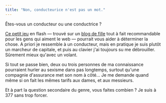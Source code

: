 ```yaml
---
title: "Non, conducteurice n'est pas un mot."
---
```


Êtes-vous un conducteur ou une conductrice ?

[Ce petit jeu](http://adverts.freeloader.com/zurich/) en flash — trouvé sur un
[blog de fille](http://veerle.duoh.com/) tout à fait recommandable pour les
gens qui aiment le web — pourrait vous aider à déterminer la chose. A priori
je ressemble à un conducteur, mais en pratique je suis plutôt un marcheur de
capitale, et puis au clavier j'ai toujours su me débrouiller. Sûrement mieux
qu'avec un volant.

Si tout se passe bien, deux ou trois personnes de ma connaissance pourraient
hurler au sexisme dans pas longtemps, surtout qu'une compagnie d'assurance met
son nom à côté... Je me demande quand même si on fait les mêmes tarifs aux
dames, et aux messieurs.

Et à part la question secondaire du genre, vous faites combien ? Je suis à 377
sans trop forcer.

